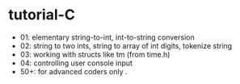 tutorial-C
==========
- 01: elementary string-to-int, int-to-string conversion
- 02: string to two ints, string to array of int digits, tokenize string
- 03: working with structs like tm (from time.h)
- 04: controlling user console input
- 50+: for advanced coders only
.